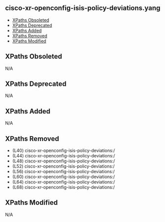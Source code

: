 ## cisco-xr-openconfig-isis-policy-deviations.yang

- [XPaths Obsoleted](#xpaths-obsoleted)
- [XPaths Deprecated](#xpaths-deprecated)
- [XPaths Added](#xpaths-added)
- [XPaths Removed](#xpaths-removed)
- [XPaths Modified](#xpaths-modified)

## XPaths Obsoleted

N/A

## XPaths Deprecated

N/A

## XPaths Added

N/A

## XPaths Removed

- (L40)	cisco-xr-openconfig-isis-policy-deviations:/
- (L44)	cisco-xr-openconfig-isis-policy-deviations:/
- (L48)	cisco-xr-openconfig-isis-policy-deviations:/
- (L52)	cisco-xr-openconfig-isis-policy-deviations:/
- (L56)	cisco-xr-openconfig-isis-policy-deviations:/
- (L60)	cisco-xr-openconfig-isis-policy-deviations:/
- (L64)	cisco-xr-openconfig-isis-policy-deviations:/
- (L68)	cisco-xr-openconfig-isis-policy-deviations:/

## XPaths Modified

N/A

